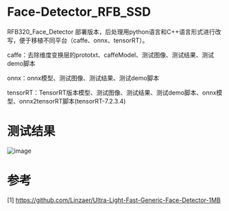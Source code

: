 # Face-Detector_RFB_SSD
RFB320_Face_Detector 部署版本，后处理用python语言和C++语言形式进行改写，便于移植不同平台（caffe、onnx、tensorRT）。

caffe：去除维度变换层的prototxt、caffeModel、测试图像、测试结果、测试demo脚本

onnx：onnx模型、测试图像、测试结果、测试demo脚本

tensorRT：TensorRT版本模型、测试图像、测试结果、测试demo脚本、onnx模型、onnx2tensorRT脚本(tensorRT-7.2.3.4)

# 测试结果
![image](https://github.com/cqu20160901/RFB_Face_caffe_onnx_tensorRT/blob/main/caffe/test_result.jpg)

# 参考
[1] https://github.com/Linzaer/Ultra-Light-Fast-Generic-Face-Detector-1MB
